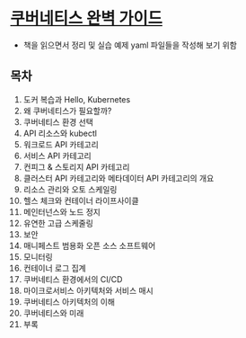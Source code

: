 # [쿠버네티스 완벽 가이드](https://www.aladin.co.kr/shop/wproduct.aspx?ItemId=276189639)

- 책을 읽으면서 정리 및 실습 예제 yaml 파일들을 작성해 보기 위함

## 목차

1. 도커 복습과 Hello, Kubernetes
2. 왜 쿠버네티스가 필요할까?
3. 쿠버네티스 환경 선택
4. API 리소스와 kubectl
5. 워크로드 API 카테고리
6. 서비스 API 카테고리
7. 컨피그 & 스토리지 API 카테고리
8. 클러스터 API 카테고리와 메타데이터 API 카테고리의 개요
9. 리소스 관리와 오토 스케일링
10. 헬스 체크와 컨테이너 라이프사이클
11. 메인터넌스와 노드 정지
12. 유연한 고급 스케줄링
13. 보안
14. 매니페스트 범용화 오픈 소스 소프트웨어
15. 모니터링
16. 컨테이너 로그 집계
17. 쿠버네티스 환경에서의 CI/CD
18. 마이크로서비스 아키텍처와 서비스 매시
19. 쿠버네티스 아키텍처의 이해
20. 쿠버네티스와 미래
21. 부록